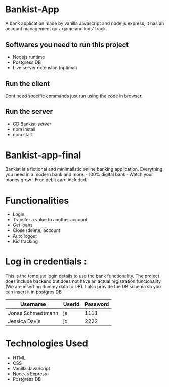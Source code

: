 # Bankist-App
A bank application made by vanilla Javascript and node js express, it has an account management quiz game and kids' track.

## Softwares you need to run this project
* Nodejs runtime
* Postgress DB
* Live server extension (optimal)


## Run the client
Dont need specific commands just run using the code in browser.

## Run the server
- CD Bankist-server 
- npm install
- npm start


# Bankist-app-final
Bankist is a fictional and minimalistic online banking application.
Everything you need in a modern bank and more. · 100% digital bank · Watch your money grow · Free debit card included.

# Functionalities
* Login
* Transfer a value to another account
* Get loans
* Close (delete) account
* Auto logout
* Kid tracking

# Log in credentials :

This is the template login details to use the bank functionality. The project does include backend but does not have an actual registration funcionality (We are inserting dummy data to DB).
I also provide the DB schema so you can insert it in postgres DB

| Username | UserId | Password |
|----------|----------|----------|
| Jonas Schmedtmann| js| 1111|
| Jessica Davis| jd| 2222|


# Technologies Used
* HTML
* CSS
* Vanilla JavaScript
* NodeJs Express
* Postgress DB



